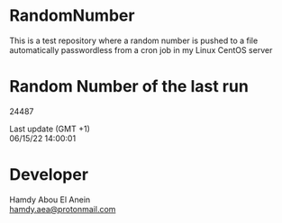 # RandomNumber    
This is a test repository where a random number is pushed to a file automatically passwordless from a cron job in my Linux CentOS server    
# Random Number of the last run   
24487
      
Last update (GMT +1)    
06/15/22 14:00:01
# Developer    
Hamdy Abou El Anein   
hamdy.aea@protonmail.com

